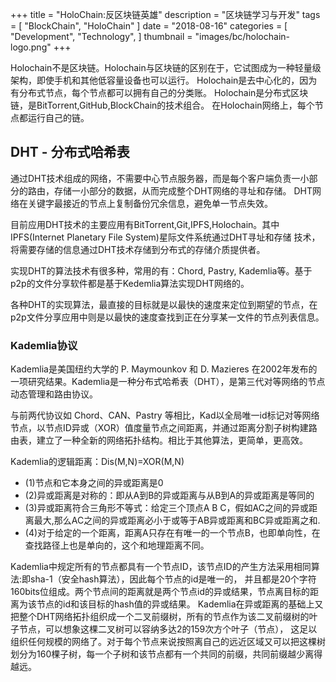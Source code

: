 +++
title = "HoloChain:反区块链英雄"
description = "区块链学习与开发"
tags = [
    "BlockChain",
    "HoloChain"
]
date = "2018-08-16"
categories = [
    "Development",
    "Technology",
]
thumbnail = "images/bc/holochain-logo.png"
+++

Holochain不是区块链。Holochain与区块链的区别在于，它试图成为一种轻量级架构，即使手机和其他低容量设备也可以运行。
Holochain是去中心化的，因为有分布式节点，每个节点都可以拥有自己的分类账。
Holochain是分布式区块链，是BitTorrent,GitHub,BlockChain的技术组合。
在Holochain网络上，每个节点都运行自己的链。

<!--more-->

##  DHT - 分布式哈希表

通过DHT技术组成的网络，不需要中心节点服务器，而是每个客户端负责一小部分的路由，存储一小部分的数据，从而完成整个DHT网络的寻址和存储。
DHT网络在关键字最接近的节点上复制备份冗余信息，避免单一节点失效。

目前应用DHT技术的主要应用有BitTorrent,Git,IPFS,Holochain。其中IPFS(Internet Planetary File System)星际文件系统通过DHT寻址和存储
技术，将需要存储的信息通过DHT技术存储到分布式的存储介质提供者。

实现DHT的算法技术有很多种，常用的有：Chord, Pastry, Kademlia等。基于p2p的文件分享软件都是基于Kedemlia算法实现DHT网络的。

各种DHT的实现算法，最直接的目标就是以最快的速度来定位到期望的节点，在p2p文件分享应用中则是以最快的速度查找到正在分享某一文件的节点列表信息。

### Kademlia协议

Kademlia是美国纽约大学的 P. Maymounkov 和 D. Mazieres 在2002年发布的一项研究结果。Kademlia是一种分布式哈希表（DHT），是第三代对等网络的节点动态管理和路由协议。

与前两代协议如 Chord、CAN、Pastry 等相比，Kad以全局唯一id标记对等网络节点，以节点ID异或（XOR）值度量节点之间距离，并通过距离分割子树构建路由表，建立了一种全新的网络拓扑结构。相比于其他算法，更简单，更高效。

Kademlia的逻辑距离：Dis(M,N)=XOR(M,N)

-   (1)节点和它本身之间的异或距离是0
-   (2)异或距离是对称的：即从A到B的异或距离与从B到A的异或距离是等同的
-   (3)异或距离符合三角形不等式：给定三个顶点A B C，假如AC之间的异或距离最大,那么AC之间的异或距离必小于或等于AB异或距离和BC异或距离之和.
-   (4)对于给定的一个距离，距离A只存在有唯一的一个节点B，也即单向性，在查找路径上也是单向的，这个和地理距离不同。

Kademlia中规定所有的节点都具有一个节点ID，该节点ID的产生方法采用相同算法:即sha-1（安全hash算法），因此每个节点的id是唯一的，
并且都是20个字符160bits位组成。两个节点间的距离就是两个节点id的异或结果，节点离目标的距离为该节点的id和该目标的hash值的异或结果。
Kademlia在异或距离的基础上又把整个DHT网络拓扑组织成一个二叉前缀树，所有的节点作为该二叉前缀树的叶子节点，可以想象这棵二叉树可以容纳多达2的159次方个叶子（节点），
这足以组织任何规模的网络了。对于每个节点来说按照离自己的远近区域又可以把这棵树划分为160棵子树，每一个子树和该节点都有一个共同的前缀，共同前缀越少离得越远。
